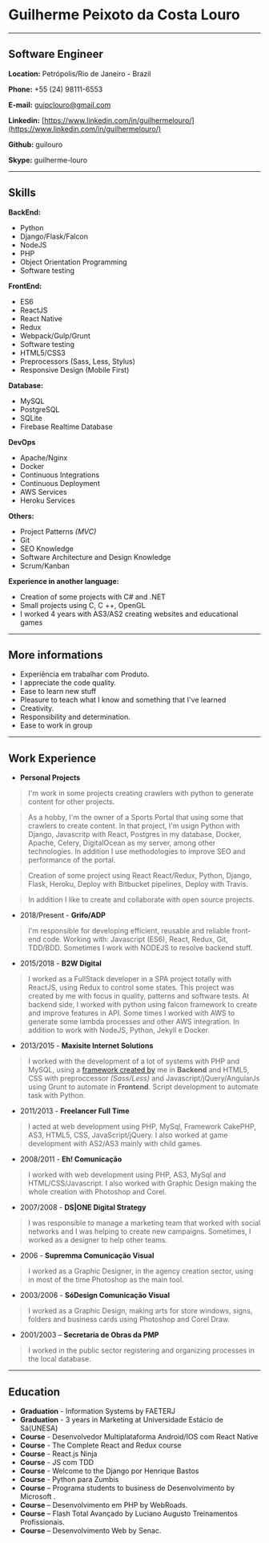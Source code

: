 # Guilherme Peixoto da Costa Louro

---

## Software Engineer


**Location:** Petrópolis/Rio de Janeiro - Brazil

**Phone:** +55 (24) 98111-6553

**E-mail:** guipclouro@gmail.com

**Linkedin:** [https://www.linkedin.com/in/guilhermelouro/](https://www.linkedin.com/in/guilhermelouro/)

**Github:** guilouro

**Skype:** guilherme-louro

---

## Skills

**BackEnd:**
* Python
* Django/Flask/Falcon
* NodeJS
* PHP
* Object Orientation Programming
* Software testing


**FrontEnd:**
* ES6
* ReactJS
* React Native
* Redux
* Webpack/Gulp/Grunt
* Software testing
* HTML5/CSS3
* Preprocessors (Sass, Less, Stylus)
* Responsive Design (Mobile First)


**Database:**
* MySQL
* PostgreSQL
* SQLite
* Firebase Realtime Database


**DevOps**
* Apache/Nginx
* Docker
* Continuous Integrations
* Continuous Deployment
* AWS Services
* Heroku Services


**Others:**
* Project Patterns *(MVC)*
* Git
* SEO Knowledge
* Software Architecture and Design Knowledge
* Scrum/Kanban


**Experience in another language:**
* Creation of some projects with C# and .NET
* Small projects using C, C ++, OpenGL
* I worked 4 years with AS3/AS2 creating websites and educational games

---

## More informations

* Experiência em trabalhar com Produto.
* I appreciate the code quality.
* Ease to learn new stuff
* Pleasure to teach what I know and something that I've learned
* Creativity.
* Responsibility and determination.
* Ease to work in group

---

## Work Experience

* **Personal Projects**
> I'm work in some projects creating crawlers with python to generate content for other projects.

> As a hobby, I'm the owner of a Sports Portal that using some that crawlers to create content. In that project, I'm usign Python with Django, Javascritp with React, Postgres in my database, Docker, Apache, Celery, DigitalOcean as my server, among other technologies. In addition I use methodologies to improve SEO and performance of the portal.

> Creation of some project using React React/Redux, Python, Django, Flask, Heroku, Deploy with Bitbucket pipelines, Deploy with Travis.

> In addition I like to create and collaborate with open source projects.

* 2018/Present - **Grifo/ADP** 
> I'm responsible for developing efficient, reusable and reliable front-end code. Working with: Javascript (ES6), React, Redux, Git, TDD/BDD. Sometimes I work with NODEJS to resolve backend stuff.

* 2015/2018 - **B2W Digital**
> I worked as a FullStack developer in a SPA project totally with ReactJS, using Redux to control some states. This project was created by me with focus in quality, patterns and software tests. At backend side, I worked with python using falcon framework to create and improve features in API. Some times I worked with AWS to generate some lambda processes and other AWS integration. In addition to work with NodeJS, Python, Jekyll e Docker.

* 2013/2015 - **Maxisite Internet Solutions**
> I worked with the development of a lot of systems with PHP and MySQL, using a [framework created by](https://github.com/guilouro/Lothus-PHP) me in **Backend** and HTML5, CSS with preproccessor *(Sass/Less)* and Javascript/jQuery/AngularJs using Grunt to automate in **Frontend**.
> Script development to automate task with Python.

* 2011/2013 - **Freelancer Full Time**
> 
> I acted at web development using PHP, MySql, Framework CakePHP, AS3, HTML5, CSS, JavaScript/jQuery. I also worked at game development with AS2/AS3 mainly with child games.

* 2008/2011 - **Eh! Comunicação**
> I worked with ​web development using PHP, AS3, MySql and HTML/CSS/Javascript. I also worked with Graphic Design making the whole creation with Photoshop and Corel.

* 2007/2008 - **DS|ONE Digital Strategy**
> I was responsible to manage a marketing team that worked with social networks and I was helping to create new campaigns. Sometimes, I worked as a designer to help other teams.

* 2006		- **Supremma Comunicação Visual**
> I worked as a Graphic Designer, in the agency creation sector, using in most of the time Photoshop as the main tool.

* 2003/2006 - **SóDesign Comunicação Visual**
> I worked as a ​​Graphic Design, making arts for store windows, signs, folders and business cards using Photoshop and Corel Draw.

* 2001/2003 – **Secretaria de Obras da PMP**
> I worked in the public sector registering and organizing processes in the local database.


---

## Education

* **Graduation** - Information Systems by FAETERJ
* **Graduation** - 3 years in Marketing at Universidade Estácio de Sá(UNESA)
* **Course** - Desenvolvedor Multiplataforma Android/IOS com React Native
* **Course** - The Complete React and Redux course
* **Course** - React.js Ninja
* **Course** - JS com TDD
* **Course** - Welcome to the Django por Henrique Bastos
* **Course** - Python para Zumbis
* **Course** – Programa students to business de Desenvolvimento by Microsoft .
* **Course** – Desenvolvimento em PHP by WebRoads.
* **Course** – Flash Total Avançado by Luciano Augusto Treinamentos Profissionais.
* **Course** – Desenvolvimento Web by Senac.

